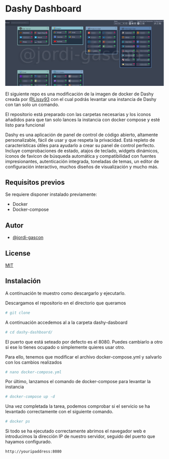 # Dashy Dashboard
![dashy Dashboard](/img-repo/01.png)

El siguiente repo es una modificación de la imagen de docker de Dashy creada por [@Lissy93](https://github.com/Lissy93) con el cual podrás levantar una instancia de Dashy con tan solo un comando.

El repositorio está preparado con las carpetas necesarias y los iconos añadidos para que tan solo lances la instancia con docker compose y esté listo para funcional

Dashy es una aplicación de panel de control de código abierto, altamente personalizable, fácil de usar y que respeta la privacidad. Está repleto de características útiles para ayudarlo a crear su panel de control perfecto. Incluye comprobaciones de estado, atajos de teclado, widgets dinámicos, íconos de favicon de búsqueda automática y compatibilidad con fuentes impresionantes, autenticación integrada, toneladas de temas, un editor de configuración interactivo, muchos diseños de visualización y mucho más.



## Requisitos previos

Se requiere disponer instalado previamente:
- Docker
- Docker-compose


## Autor

- [@jordi-gascon](https://www.github.com/jordi-gascon)


## License

[MIT](https://choosealicense.com/licenses/mit/)


## Instalación
A continuación te muestro como descargarlo y ejecutarlo.

Descargamos el repositorio en el directorio que queramos

```bash
# git clone 
```
A continuación accedemos al a la carpeta dashy-dasboard
```bash
# cd dashy-dashboard/
```
El puerto que está seteado por defecto es el 8080. Puedes cambiarlo a otro si ese lo tienes ocupado o simplemente quieres usar otro.

Para ello, tenemos que modificar el archivo docker-compose.yml y salvarlo con los cambios realizados
```bash
# nano docker-compose.yml 
```
Por último, lanzamos el comando de docker-compose para levantar la instancia
```bash
# docker-compose up -d 
```
Una vez completada la tarea, podemos comprobar si el servicio se ha levantado correctamente con el siguiente comando.
```bash
# docker ps 
```
Si todo se ha ejecutado correctamente abrimos el navegador web e introducimos la dirección IP de nuestro servidor, seguido del puerto que hayamos configurado.
```bash
http://youripaddress:8080 
```

